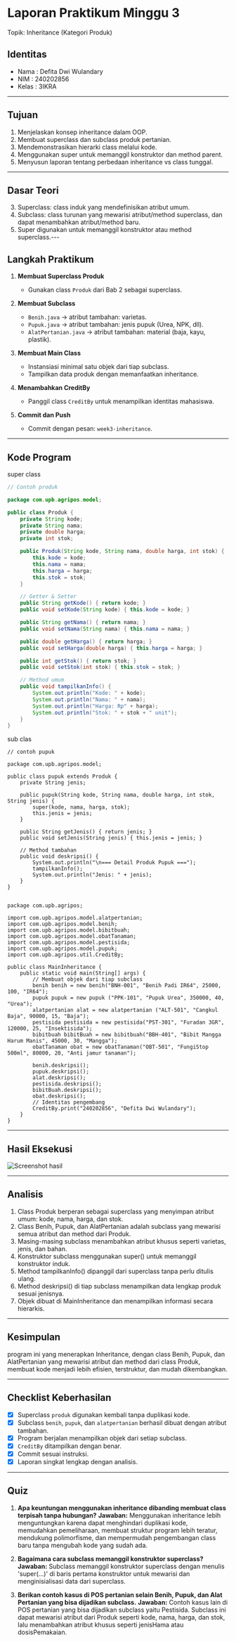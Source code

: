 # Laporan Praktikum Minggu 3
Topik: Inheritance (Kategori Produk)
## Identitas
- Nama       : Defita Dwi Wulandary
- NIM        : 240202856
- Kelas      : 3IKRA

---

## Tujuan
1. Menjelaskan konsep inheritance dalam OOP.
2. Membuat superclass dan subclass produk pertanian.
3. Mendemonstrasikan hierarki class melalui kode.
4. Menggunakan super untuk memanggil konstruktor dan method parent.
5. Menyusun laporan tentang perbedaan inheritance vs class tunggal.
---

## Dasar Teori
3. Superclass: class induk yang mendefinisikan atribut umum.
2. Subclass: class turunan yang mewarisi atribut/method superclass, dan dapat menambahkan atribut/method baru.
3. Super digunakan untuk memanggil konstruktor atau method superclass.---

## Langkah Praktikum
1. **Membuat Superclass Produk**  
   - Gunakan class `Produk` dari Bab 2 sebagai superclass.  

2. **Membuat Subclass**  
   - `Benih.java` → atribut tambahan: varietas.  
   - `Pupuk.java` → atribut tambahan: jenis pupuk (Urea, NPK, dll).  
   - `AlatPertanian.java` → atribut tambahan: material (baja, kayu, plastik).  

3. **Membuat Main Class**  
   - Instansiasi minimal satu objek dari tiap subclass.  
   - Tampilkan data produk dengan memanfaatkan inheritance.  

4. **Menambahkan CreditBy**  
   - Panggil class `CreditBy` untuk menampilkan identitas mahasiswa.  

5. **Commit dan Push**  
   - Commit dengan pesan: `week3-inheritance`.  
---

## Kode Program
super class
```java
// Contoh produk

package com.upb.agripos.model;

public class Produk {
    private String kode;
    private String nama;
    private double harga;
    private int stok;

    public Produk(String kode, String nama, double harga, int stok) {
        this.kode = kode;
        this.nama = nama;
        this.harga = harga;
        this.stok = stok;
    }

    // Getter & Setter
    public String getKode() { return kode; }
    public void setKode(String kode) { this.kode = kode; }

    public String getNama() { return nama; }
    public void setNama(String nama) { this.nama = nama; }

    public double getHarga() { return harga; }
    public void setHarga(double harga) { this.harga = harga; }

    public int getStok() { return stok; }
    public void setStok(int stok) { this.stok = stok; }

    // Method umum
    public void tampilkanInfo() {
        System.out.println("Kode: " + kode);
        System.out.println("Nama: " + nama);
        System.out.println("Harga: Rp" + harga);
        System.out.println("Stok: " + stok + " unit");
    }
}

```
sub clas
```
// contoh pupuk

package com.upb.agripos.model;

public class pupuk extends Produk {
    private String jenis;

    public pupuk(String kode, String nama, double harga, int stok, String jenis) {
        super(kode, nama, harga, stok);
        this.jenis = jenis;
    }

    public String getJenis() { return jenis; }
    public void setJenis(String jenis) { this.jenis = jenis; }

    // Method tambahan
    public void deskripsi() {
        System.out.println("\n=== Detail Produk Pupuk ===");
        tampilkanInfo();
        System.out.println("Jenis: " + jenis);
    }
}

```
```// contoh main

package com.upb.agripos;

import com.upb.agripos.model.alatpertanian;
import com.upb.agripos.model.benih;
import com.upb.agripos.model.bibitbuah;
import com.upb.agripos.model.obatTanaman;
import com.upb.agripos.model.pestisida;
import com.upb.agripos.model.pupuk;
import com.upb.agripos.util.CreditBy;

public class MainInheritance {
    public static void main(String[] args) {
        // Membuat objek dari tiap subclass
        benih benih = new benih("BNH-001", "Benih Padi IR64", 25000, 100, "IR64");
        pupuk pupuk = new pupuk ("PPK-101", "Pupuk Urea", 350000, 40, "Urea");
        alatpertanian alat = new alatpertanian ("ALT-501", "Cangkul Baja", 90000, 15, "Baja");
        pestisida pestisida = new pestisida("PST-301", "Furadan 3GR", 120000, 25, "Insektisida");
        bibitbuah bibitBuah = new bibitbuah("BBH-401", "Bibit Mangga Harum Manis", 45000, 30, "Mangga");
        obatTanaman obat = new obatTanaman("OBT-501", "FungiStop 500ml", 80000, 20, "Anti jamur tanaman");

        benih.deskripsi();
        pupuk.deskripsi();
        alat.deskripsi();
        pestisida.deskripsi();
        bibitBuah.deskripsi();
        obat.deskripsi();   
        // Identitas pengembang
        CreditBy.print("240202856", "Defita Dwi Wulandary");
    }
}

```

---

## Hasil Eksekusi
![Screenshot hasil](screenshots/output.png)


---

## Analisis
1. Class Produk berperan sebagai superclass yang menyimpan atribut umum: kode, nama, harga, dan stok.
2. Class Benih, Pupuk, dan AlatPertanian adalah subclass yang mewarisi semua atribut dan method dari Produk.
3. Masing-masing subclass menambahkan atribut khusus seperti varietas, jenis, dan bahan.
4. Konstruktor subclass menggunakan super() untuk memanggil konstruktor induk.
5. Method tampilkanInfo() dipanggil dari superclass tanpa perlu ditulis ulang.
6. Method deskripsi() di tiap subclass menampilkan data lengkap produk sesuai jenisnya.
7. Objek dibuat di MainInheritance dan menampilkan informasi secara hierarkis.
---

## Kesimpulan
program ini yang menerapkan Inheritance, dengan class Benih, Pupuk, dan AlatPertanian yang mewarisi atribut dan method dari class Produk, membuat kode menjadi lebih efisien, terstruktur, dan mudah dikembangkan.

---

## Checklist Keberhasilan

* [x] Superclass `produk` digunakan kembali tanpa duplikasi kode.
* [x] Subclass `benih`, `pupuk`, dan `alatpertanian` berhasil dibuat dengan atribut tambahan.
* [x] Program berjalan menampilkan objek dari setiap subclass.
* [x] `CreditBy` ditampilkan dengan benar.
* [x] Commit sesuai instruksi.
* [x] Laporan singkat lengkap dengan analisis.

---

## Quiz

1. **Apa keuntungan menggunakan inheritance dibanding membuat class terpisah tanpa hubungan?**
   **Jawaban:** Menggunakan inheritance lebih menguntungkan karena dapat menghindari duplikasi kode, memudahkan pemeliharaan, membuat struktur program lebih teratur, mendukung polimorfisme, dan mempermudah pengembangan class baru tanpa mengubah kode yang sudah ada.

2. **Bagaimana cara subclass memanggil konstruktor superclass?**
   **Jawaban:** Subclass memanggil konstruktor superclass dengan menulis 'super(...)' di baris pertama konstruktor untuk mewarisi dan menginisialisasi data dari superclass.

3. **Berikan contoh kasus di POS pertanian selain Benih, Pupuk, dan Alat Pertanian yang bisa dijadikan subclass.**
   **Jawaban:** Contoh kasus lain di POS pertanian yang bisa dijadikan subclass yaitu Pestisida.
Subclass ini dapat mewarisi atribut dari Produk seperti kode, nama, harga, dan stok, lalu menambahkan atribut khusus seperti jenisHama atau dosisPemakaian.
